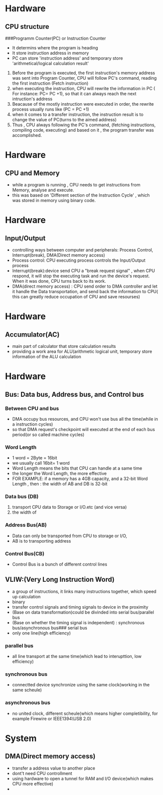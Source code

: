 # Hardware
## CPU structure
###Programm Counter(PC)  or Instruction Counter
- It determins where the program is heading
- It store instruction address in memory 
- PC can store 'instruction address' and temporary store 'arithmetical/logical calculation result'
1. Before the program is executed, the first instruction's memory address was sent into Program Counter,
CPU will follow PC's command, reading the first instruction (Fetch instruction) 
2. when executing the instruction, CPU will rewrite the information in PC ( For instance: PC= PC +1), so that 
it can always reach the next intruction's address
3. Beacause of the mostly instruction were executed in order, the rewrite process usually runs like (PC = PC +1)
4. when it comes to a transfer instruction, the instruction result is to change the value of PC(turns to the aimed address)
5. Thus , CPU always following the PC's command, (fetching instructions, compiling code, executing) and based on it , the program
transfer was accomplished.

# Hardware
## CPU and Memory
- while a program is running , CPU needs to get instructions from Memory, analyse and execute. 
- this was based on 'Different section of the Instruction Cycle' , which was stored in memory using binary code.

# Hardware
## Input/Output
- controlling ways between computer and peripherals: Process Control, Interrupt(break), DMA(Direct memory access)
- Process control: CPU executing process controls the Input/Output process
- Interrupt(break):device send CPU a "break request signal" , when CPU respond, it will stop the executing task and 
run the device's request. When it was done, CPU turns back to its work.
- DMA(direct memory access) : CPU send order to DMA controller and let it handle the Data transportation, and
send back the information to CPU( this can greatly reduce occupation of CPU and save resourses)

 
# Hardware
## Accumulator(AC)
- main part of calculator that store calculation results
- providing a work area for ALU(arithmetic logical unit, temporary store information of the ALU calculation


# Hardware
## Bus: Data bus, Address bus, and Control bus
### Between CPU and bus
- DMA occupy bus resources, and CPU won't use bus all the time(while in a instruction cycles)
- so that DMA request's checkpoint will executed at the end of each bus period(or so called machine cycles)

### Word Length
- 1 word = 2Byte = 16bit
- we usually call 16bit= 1 word
- Word Length means the bits that CPU can handle at a same time
- the longer the Word Length, the more effective
- FOR EXAMPLE: if a memory has a 4GB capacity, and a 32-bit Word Length , then :
the width of AB and DB is 32-bit

### Data bus (DB)
1. transport CPU data to Storage or I/O.etc  (and vice versa)
2. the width of
### Address Bus(AB)
- Data can only be transported from CPU to storage or I/O,
- AB is to transporting address
### Control Bus(CB)
- Control Bus is a bunch of different control lines
## VLIW:(Very Long Instruction Word) 
- a group of instructions, it links many instructions together, which speed up calculation
- binary
- transfer control signals and timing signals to device in the proximity
- (Base on data transformation)could be divinded into serial bus/parallel bus
- (Base on whether the timing signal is independent) : synchronous bus/asynchronous bus### serial bus
- only one line(high efficiency)
### parallel bus
- all line transport at the same time(which lead to interupttion, low efficiency)
### synchronous bus
- connectted device synchronize using the same clock(working in the same scheule)
### asynchronous bus
- no united clock, different scheule(which means higher completibility, for example Firewire or IEEE1394\USB 2.0)

# System
## DMA(Direct memory access)
- transfer a address value to another place
- dont't need CPU controllment
- using hardware to open a tunnel for RAM and I/O device(which makes CPU more effective)
- 
